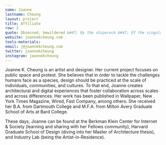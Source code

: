 ```yaml
---
name: Joanne
lastname: Cheung
layout: project
title: Affiliate
row: 2
quote: Obsessed, bewildered &#47; By the shipwreck &#47; Of the singular &#47; We have chosen the meaning &#47; Of being numerous. &#45;George Oppen
website: joannekcheung.com
tools-materials:
email: j@joannekcheung.com
twitter: joannekcheung
instagram: joannekcheung
---
```

Joanne K. Cheung is an artist and designer. Her current project focuses on public space and protest. She believes that in order to tackle the challenges humans face as a species, design should be practiced at the scale of individuals, communities, and cultures. To that end, Joanne creates architectural and digital experiences that foster collaboration across scales and across differences. Her work has been published in Wallpaper, New York Times Magazine, Wired, Fast Company, among others. She received her B.A. from Dartmouth College and M.F.A. from Milton Avery Graduate School of Arts at Bard College. 

These days, Joanne can be found at the Berkman Klein Center for Internet & Society (learning and sharing with her Fellows community), Harvard Graduate School of Design (diving into her Master of Architecture thesis), and Industry Lab (being the Artist-in-Residence). 